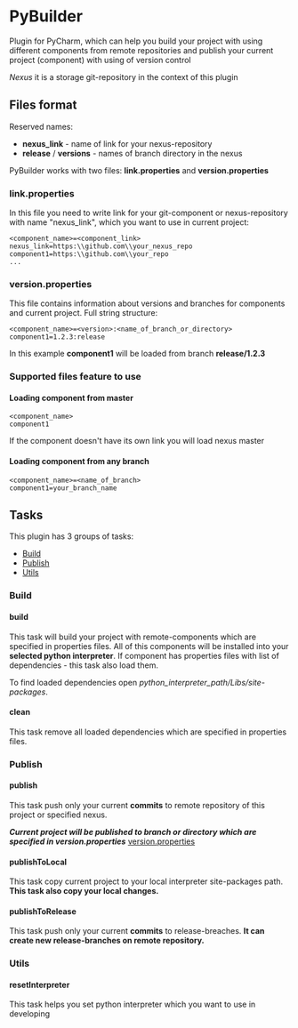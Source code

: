 # PyBuilder
Plugin for PyCharm, which can help you build your project with using different 
components from remote repositories and publish your current project (component) with using of version control

_Nexus_ it is a storage git-repository in the context of this plugin

## Files format
Reserved names:
* **nexus_link** - name of link for your nexus-repository
* **release** / **versions** - names of branch directory in the nexus

PyBuilder works with two files: 
**link.properties** and **version.properties**
### link.properties
In this file you need to write link 
for your git-component or nexus-repository 
with name "nexus_link", which you want to use in current project:
```
<component_name>=<component_link>
nexus_link=https:\\github.com\\your_nexus_repo
component1=https:\\github.com\\your_repo
...
```

### version.properties
This file contains information 
about versions and branches for 
components and current project.
Full string structure:
```
<component_name>=<version>:<name_of_branch_or_directory>
component1=1.2.3:release
```
In this example **component1** 
will be loaded from branch 
**release/1.2.3**

### Supported files feature to use
#### Loading component from master
```
<component_name>
component1
```
If the component doesn't have its own link you will load
nexus master
#### Loading component from any branch
```
<component_name>=<name_of_branch>
component1=your_branch_name
```

## Tasks
This plugin has 3 groups of tasks:
* [Build](#build)
* [Publish](#publish)
* [Utils](#utils)

### Build

#### build
This task will build your project with remote-components which are specified in properties files. 
All of this components will be installed into your **selected python interpreter**. 
If component has properties files with list of dependencies - this task also load them.

To find loaded dependencies open *python_interpreter_path/Libs/site-packages*.

#### clean
This task remove all loaded dependencies which are specified in properties files.
### Publish
#### publish
This task push only your current **commits** to remote repository of this project or specified nexus.

***Current project will be published to branch or directory which are specified in version.properties*** 
[version.properties](#versionproperties)

#### publishToLocal
This task copy current project to your local interpreter site-packages path. **This task also copy your local changes.**

#### publishToRelease
This task push only your current **commits** to release-breaches. 
**It can create new release-branches on remote repository.**
### Utils
#### resetInterpreter
This task helps you set python interpreter which you want to use in developing
